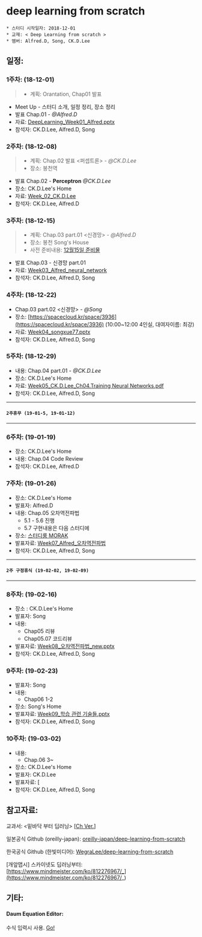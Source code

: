 # deep learning from scratch
	* 스터디 시작일자: 2018-12-01
	* 교재: < Deep Learning from scratch >
	* 멤버: Alfred.D, Song, CK.D.Lee 
	
## 일정:

### 1주차:  (18-12-01)
> - 계획: Orantation, Chap01 발표

- Meet Up - 스터디 소개, 일정 정리, 장소 정리
- 발표 Chap.01  - *@Alfred.D*
- 자료: [DeepLearning_Week01_Alfred.pptx](/presentation/DeepLearning_Week01_Alfred.pptx)
- 참석자: CK.D.Lee, Alfred.D, Song

### 2주차: (18-12-08)
> - 계획: Chap.02 발표 <퍼셉트론> - *@CK.D.Lee*
> - 장소: 봉천역 

- 발표 Chap.02 - **Perceptron** *@CK.D.Lee*
- 장소: CK.D.Lee's Home
- 자료: [Week_02_CK.D.Lee](/presentation/Week_02_CK.D.Lee_Perceptron%20Algorithm.pdf)
- 참석자: CK.D.Lee, Alfred.D

### 3주차: (18-12-15)
> - 계획: Chap.03 part.01 <신경망> - *@Alfred.D*
> - 장소: 봉천 Song's House
> - 사전 준비내용: [12월15일 준비물](/boards/12-15_homework.md)

- 발표 Chap.03 - 신경망 part.01
- 자료: [Week03_Alfred_neural_network](/presentations/Week03_Alfred_neural_network.pptx)
- 참석자: CK.D.Lee, Alfred.D, Song

### 4주차: (18-12-22)
- Chap.03 part.02 <신경망> - *@Song*
- 장소: [https://spacecloud.kr/space/3936](https://spacecloud.kr/space/3936) (10:00~12:00 4인실, 대여자이름: 최강) 
- 자료: [Week04_songxue77.pptx](/presentations/Week04_songxue77.pptx)
- 참석자: CK.D.Lee, Alfred.D, Song

### 5주차: (18-12-29)
- 내용: Chap.04 part.01 - *@CK.D.Lee*
- 장소: CK.D.Lee's Home
- 자료: [Week05_CK.D.Lee_Ch04.Training Neural Networks.pdf](/presentations/Week05_CK.D.Lee_Ch04_Training_Neural_Networks)
- 참석자: CK.D.Lee, Alfred.D, Song

---
#### `2주휴무 (19-01-5, 19-01-12)`
---

### 6주차: (19-01-19)
- 장소: CK.D.Lee's Home
- 내용: Chap.04 Code Review
- 참석자: CK.D.Lee, Alfred.D

### 7주차: (19-01-26)

- 장소: CK.D.Lee's Home
- 발표자: Alfred.D
- 내용: Chap.05 오차역전파법
	- 5.1 - 5.6 진행
	- 5.7 구현내용은 다음 스터디에
- 장소: [스터디룸 MORAK](https://spacecloud.kr/space/15621?b=b)
- 발표자료: [Week07_Alfred_오차역전파법](https://github.com/DL-StudyGroup/deep_learning_from_scratch/blob/master/presentation/Week07_Alfred_%EC%98%A4%EC%B0%A8%EC%97%AD%EC%A0%84%ED%8C%8C%EB%B2%95.pdf)
- 참석자: CK.D.Lee, Alfred.D, Song

---
#### `2주 구정휴식 (19-02-02, 19-02-09)`
---

### 8주차: (19-02-16)
- 장소 : CK.D.Lee's Home
- 발표자: Song
- 내용: 
    - Chap05 리뷰
    - Chap05.07 코드리뷰
- 발표자료: [Week08_오차역전파법_new.pptx](https://github.com/DL-StudyGroup/deep_learning_from_scratch/blob/master/presentation/Week08_%EC%98%A4%EC%B0%A8%EC%97%AD%EC%A0%84%ED%8C%8C%EB%B2%95_new.pptx)
- 참석자: CK.D.Lee, Alfred.D, Song

### 9주차: (19-02-23)
- 발표자: Song
- 내용:
	- Chap06 1-2
- 장소: Song's Home
- 발표쟈료: [Week09_학습 관련 기술들.pptx](https://github.com/DL-StudyGroup/deep_learning_from_scratch/blob/master/presentation/Week09_%ED%95%99%EC%8A%B5%20%EA%B4%80%EB%A0%A8%20%EA%B8%B0%EC%88%A0%EB%93%A4.pptx)
- 참석자: CK.D.Lee, Alfred.D, Song

### 10주차: (19-03-02)
- 내용: 
	- Chap.06 3~
- 장소: CK.D.Lee's Home
- 발표자: CK.D.Lee
- 발표자료: [
- 참석자: CK.D.Lee, Alfred.D, Song


## 참고자료:

교과서: <밑바닥 부터 딥러닝> [[Ch Ver.](/files/book_from_scratch_.pdf)]

일본공식 Github (oreilly-japan): [oreilly-japan/deep-learning-from-scratch](https://github.com/oreilly-japan/deep-learning-from-scratch)

한국공식 Github (한빛미디어): [WegraLee/deep-learning-from-scratch](https://github.com/WegraLee/deep-learning-from-scratch)

[개앞맵시] 스카이넷도 딥러닝부터: [https://www.mindmeister.com/ko/812276967/_](https://www.mindmeister.com/ko/812276967/_)

## 기타: 
#### Daum Equation Editor:

수식 입력시 사용. [Go!](http://s1.daumcdn.net/editor/fp/service_nc/pencil/Pencil_chromestore.html)

